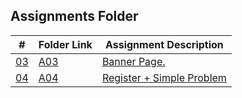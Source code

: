 ## Assignments Folder

|      #      | Folder Link  | Assignment Description             |
| :---------: | ------------ | ---------------------------------- |
| [03](./A03) | [A03](./A03) | [Banner Page.](./A03)              |
| [04](./A04) | [A04](./A04) | [Register + Simple Problem](./A04) |
